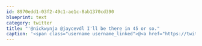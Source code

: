 ```yaml
---
id: 8970edd1-03f2-49c1-ae1c-8ab1370cd390
blueprint: text
category: twitter
title: "'@nickwynja @jaycevdl I'll be there in 45 or so."
caption: '<span class="username username_linked">@<a href="https://twitter.com/nickwynja" title="Nick Wynja">nickwynja</a></span> @jaycevdl I''ll be there in 45 or so.'
---
```

